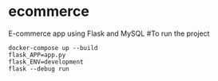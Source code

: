 # ecommerce
E-commerce app using Flask and MySQL
#To run the project
```
docker-compose up --build 
flask_APP=app.py
flask_ENV=development
flask --debug run
```
